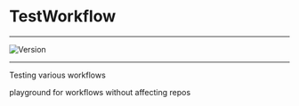 # TestWorkflow

---

![Version](https://img.shields.io/badge/Version-2.0.8-brightgreen)

---

Testing various workflows

playground for workflows without affecting repos

